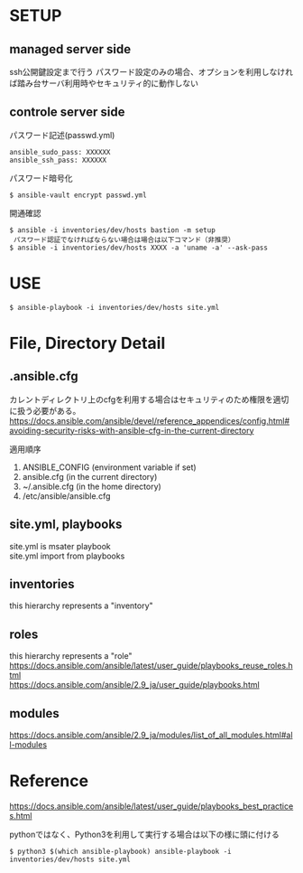 # SETUP
## managed server side
ssh公開鍵設定まで行う
パスワード設定のみの場合、オプションを利用しなければ踏み台サーバ利用時やセキュリティ的に動作しない

## controle server side
パスワード記述(passwd.yml)
```
ansible_sudo_pass: XXXXXX
ansible_ssh_pass: XXXXXX
```
パスワード暗号化
```
$ ansible-vault encrypt passwd.yml
```
開通確認
```
$ ansible -i inventories/dev/hosts bastion -m setup
 パスワード認証でなければならない場合は場合は以下コマンド（非推奨）
$ ansible -i inventories/dev/hosts XXXX -a 'uname -a' --ask-pass
```


# USE
```
$ ansible-playbook -i inventories/dev/hosts site.yml
```

# File, Directory Detail
## .ansible.cfg
カレントディレクトリ上のcfgを利用する場合はセキュリティのため権限を適切に扱う必要がある。  
https://docs.ansible.com/ansible/devel/reference_appendices/config.html#avoiding-security-risks-with-ansible-cfg-in-the-current-directory  

適用順序  
1. ANSIBLE_CONFIG (environment variable if set)
2. ansible.cfg (in the current directory)
3. ~/.ansible.cfg (in the home directory)
4. /etc/ansible/ansible.cfg  

## site.yml, playbooks
site.yml is msater playbook  
site.yml import from playbooks

## inventories
this hierarchy represents a "inventory"

## roles
this hierarchy represents a "role"  
https://docs.ansible.com/ansible/latest/user_guide/playbooks_reuse_roles.html  
https://docs.ansible.com/ansible/2.9_ja/user_guide/playbooks.html

## modules
https://docs.ansible.com/ansible/2.9_ja/modules/list_of_all_modules.html#all-modules

# Reference
https://docs.ansible.com/ansible/latest/user_guide/playbooks_best_practices.html  

pythonではなく、Python3を利用して実行する場合は以下の様に頭に付ける
```
$ python3 $(which ansible-playbook) ansible-playbook -i inventories/dev/hosts site.yml
```
